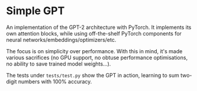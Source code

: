 # Simple GPT

An implementation of the GPT-2 architecture with PyTorch. It implements its own attention blocks, while using
off-the-shelf PyTorch components for neural networks/embeddings/optimizers/etc.

The focus is on simplicity over performance. With this in mind, it's made various sacrifices (no GPU support, no
obtuse performance optimisations, no ability to save trained model weights...).

The tests under `tests/test.py` show the GPT in action, learning to sum two-digit numbers with 100% accuracy.
